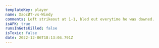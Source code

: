 ```yaml
---
templateKey: player
name: XaocИT-vs-Windy
comments: Left strikeout at 1-1, bled out everytime he was downed.
isAFK: true
runsInGetsKilled: false
isToxic: false
date: 2022-12-06T18:13:04.791Z
---
```

